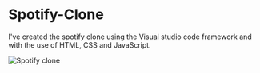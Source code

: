 # Spotify-Clone
I've created the spotify clone using the Visual studio code framework and with the use of HTML, CSS and JavaScript.

![Spotify clone](https://user-images.githubusercontent.com/74560111/223169456-a6ff6506-ee9a-4ae0-8dcd-888335f43b06.jpg)

